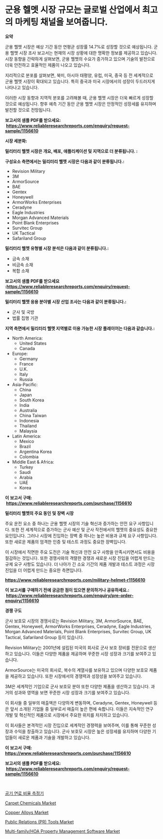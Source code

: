 <p><h1>군용 헬멧 시장 규모는 글로벌 산업에서 최고의 마케팅 채널을 보여줍니다.</h1></p><p><strong>요약</strong></p>
<p><p>군용 헬멧 시장은 예상 기간 동안 연평균 성장률 14.7%로 성장할 것으로 예상됩니다. 군용 헬멧 시장 조사 보고서는 현재의 시장 상황에 대한 명확한 정보를 제공하고 있습니다. 시장 동향을 간략하게 살펴보면, 군용 헬멧의 수요가 증가하고 있으며 기술의 발전으로 더욱 안전하고 효율적인 제품이 나오고 있습니다.</p><p>지리적으로 분포를 살펴보면, 북미, 아시아 태평양, 유럽, 미국, 중국 등 전 세계적으로 군용 헬멧 시장이 확대되고 있습니다. 특히 중국과 미국 시장에서의 성장이 두드러지게 나타나고 있습니다.</p><p>이러한 시장 동향과 지역적 분포를 고려해볼 때, 군용 헬멧 시장은 더욱 빠르게 성장할 것으로 예상됩니다. 향후 예측 기간 동안 군용 헬멧 시장은 안정적인 성장세를 유지하며 발전할 것으로 전망됩니다.</p></p>
<p><strong>보고서의 샘플 PDF를 받으세요: &nbsp;<a href="https://www.reliableresearchreports.com/enquiry/request-sample/1156610">https://www.reliableresearchreports.com/enquiry/request-sample/1156610</a></strong></p>
<p><strong>시장 세분화:</strong></p>
<p><strong> 밀리터리 헬멧 시장은 개요, 배포, 애플리케이션 및 지역으로 더 분류됩니다. :</strong></p>
<p><strong>구성요소 측면에서는 밀리터리 헬멧 시장은 다음과 같이 분류됩니다.:</strong></p>
<p><ul><li>Revision Military</li><li>3M</li><li>ArmorSource</li><li>BAE</li><li>Gentex</li><li>Honeywell</li><li>ArmorWorks Enterprises</li><li>Ceradyne</li><li>Eagle Industries</li><li>Morgan Advanced Materials</li><li>Point Blank Enterprises</li><li>Survitec Group</li><li>UK Tactical</li><li>Safariland Group</li></ul></p>
<p><strong> 밀리터리 헬멧 유형별 시장 분석은 다음과 같이 분류됩니다.:</strong></p>
<p><ul><li>금속 소재</li><li>비금속 소재</li><li>복합 소재</li></ul></p>
<p><strong>보고서의 샘플 PDF를 받으세요 :<a href="https://www.reliableresearchreports.com/enquiry/request-sample/1156610">https://www.reliableresearchreports.com/enquiry/request-sample/1156610</a></strong></p>
<p><strong> 밀리터리 헬멧 응용 분야별 시장 산업 조사는 다음과 같이 분류됩니다.:</strong></p>
<p><ul><li>군사 및 국방</li><li>법률 집행 기관</li></ul></p>
<p><strong>지역 측면에서 밀리터리 헬멧 지역별로 이용 가능한 시장 플레이어는 다음과 같습니다.:</strong></p>
<p><ul>
    <li>
        North America:
        <ul>
            <li>United States</li>
            <li>Canada</li>
        </ul>
    </li>
    <li>
        Europe:
        <ul>
            <li>Germany</li>
            <li>France</li>
            <li>U.K.</li>
            <li>Italy</li>
            <li>Russia</li>
        </ul>
    </li>
    <li>
        Asia-Pacific:
        <ul>
            <li>China</li>
            <li>Japan</li>
            <li>South Korea</li>
            <li>India</li>
            <li>Australia</li>
            <li>China Taiwan</li>
            <li>Indonesia</li>
            <li>Thailand</li>
            <li>Malaysia</li>
        </ul>
    </li>
    <li>
        Latin America:
        <ul>
            <li>Mexico</li>
            <li>Brazil</li>
            <li>Argentina Korea</li>
            <li>Colombia</li>
        </ul>
    </li>
    <li>
        Middle East & Africa:
        <ul>
            <li>Turkey</li>
            <li>Saudi</li>
            <li>Arabia</li>
            <li>UAE</li>
            <li>Korea</li>
        </ul>
    </li>
    </ul></p>
<p><strong>이 보고서 구매: &nbsp;<a href="https://www.reliableresearchreports.com/purchase/1156610">https://www.reliableresearchreports.com/purchase/1156610</a></strong></p>
<p><strong>밀리터리 헬멧의 주요 동인 및 장벽 시장</strong></p>
<p><p>주요 운전 요소 중 하나는 군용 헬멧 시장의 기술 혁신과 증가하는 안전 요구 사항입니다. 또한 전 세계적으로 증가하는 군사 예산 및 군사 작전에서의 헬멧의 중요성도 중요한 요인입니다. 그러나 시장에 진입하는 장벽 중 하나는 높은 비용과 규제 요구 사항입니다. 또한 새로운 제품의 엄격한 인증 및 테스트 과정도 중요한 장벽입니다.</p><p>이 시장에서 직면한 주요 도전은 기술 혁신과 안전 요구 사항을 만족시키면서도 비용을 절감하는 것입니다. 또한 경쟁사와의 격렬한 경쟁과 새로운 시장 진입을 어렵게 만드는 규제 요구 사항도 있습니다. 더 나아가 긴 소요 기간의 제품 개발과 테스트 과정은 시장 진입을 더 어렵게 만드는 중요한 측면입니다.</p></p>
<p><strong><a href="https://www.reliableresearchreports.com/military-helmet-r1156610">https://www.reliableresearchreports.com/military-helmet-r1156610</a></strong></p>
<p><strong>이 보고서를 구매하기 전에 궁금한 점이 있으면 문의하거나 공유하세요.: &nbsp;<a href="https://www.reliableresearchreports.com/enquiry/pre-order-enquiry/1156610">https://www.reliableresearchreports.com/enquiry/pre-order-enquiry/1156610</a></strong></p>
<p><strong>경쟁 구도</strong></p>
<p><p>군사 보호모 시장의 경쟁사로는 Revision Military, 3M, ArmorSource, BAE, Gentex, Honeywell, ArmorWorks Enterprises, Ceradyne, Eagle Industries, Morgan Advanced Materials, Point Blank Enterprises, Survitec Group, UK Tactical, Safariland Group 등이 있습니다. </p><p>Revision Military는 2001년에 설립된 미국의 회사로 군사 보호 장비를 전문으로 생산하고 있습니다. 이들은 다양한 제품을 제공하며 꾸준한 시장 성장과 크기를 보여주고 있습니다. </p><p>ArmorSource는 미국의 회사로, 복수의 계열사를 보유하고 있으며 다양한 보호모 제품을 제공하고 있습니다. 또한 시장에서의 경쟁력과 성장성을 보여주고 있습니다.</p><p>3M은 세계적인 기업으로 군사 보호모 분야 또한 다양한 제품을 생산하고 있습니다. 과거의 성과와 영역을 보면 꾸준한 시장 성장과 크기를 보여주고 있습니다.</p><p>이 회사들 중 일부의 매출액은 다양하게 변동하며, Ceradyne, Gentex, Honeywell 등은 앞서 소개된 기업들 중 일부로서 매출이 높은 편에 속합니다. 이들은 지속적인 연구 개발 및 혁신적인 제품으로 시장에서 주요한 위치를 차지하고 있습니다.</p><p>이 회사들은 본격적인 시장 진입으로 세계적인 경쟁력을 보여주며, 이를 통해 꾸준한 성장과 수익을 창출하고 있습니다. 군사 보호모 시장은 높은 성장세를 유지하며 다양한 기업들이 새로운 제품과 기술을 개발하고 있습니다.</p></p>
<p><strong>이 보고서 구매: &nbsp; <a href="https://www.reliableresearchreports.com/purchase/1156610">https://www.reliableresearchreports.com/purchase/1156610</a></strong></p>
<p><strong>보고서의 샘플 PDF를 받으세요: &nbsp;<a href="https://www.reliableresearchreports.com/enquiry/request-sample/1156610">https://www.reliableresearchreports.com/enquiry/request-sample/1156610</a></strong><strong></strong></p>
<p>&nbsp;</p>
<p><p><a href="https://github.com/KellyLyncyh543964/Market-Research-Report-List-1/blob/main/783261561536.md">공기 연료 비율 측정기</a></p><p><a href="https://www.linkedin.com/pulse/carpet-chemicals-market-size-evaluating-its-trends-growth-projections-u4utc">Carpet Chemicals Market</a></p><p><a href="https://www.linkedin.com/pulse/copper-alloys-market-insights-players-forecast-till-2031-3krqe">Copper Alloys Market</a></p><p><a href="https://github.com/markusgodoy/Market-Research-Report-List-3/blob/main/public-relations-pr-tools-market.md">Public Relations (PR) Tools Market</a></p><p><a href="https://github.com/luckyshygirl/Market-Research-Report-List-4/blob/main/multi-familyhoa-property-management-software-market.md">Multi-family/HOA Property Management Software Market</a></p></p>